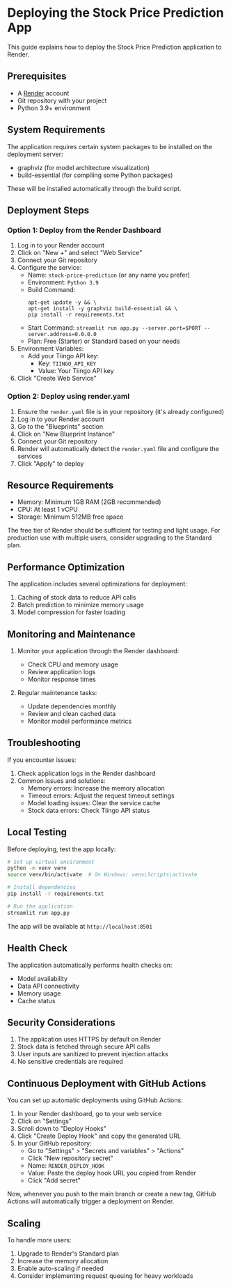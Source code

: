 # Deploying the Stock Price Prediction App

This guide explains how to deploy the Stock Price Prediction application to Render.

## Prerequisites

- A [Render](https://render.com/) account
- Git repository with your project
- Python 3.9+ environment

## System Requirements

The application requires certain system packages to be installed on the deployment server:
- graphviz (for model architecture visualization)
- build-essential (for compiling some Python packages)

These will be installed automatically through the build script.

## Deployment Steps

### Option 1: Deploy from the Render Dashboard

1. Log in to your Render account
2. Click on "New +" and select "Web Service"
3. Connect your Git repository
4. Configure the service:
   - Name: `stock-price-prediction` (or any name you prefer)
   - Environment: `Python 3.9`
   - Build Command:
     ```
     apt-get update -y && \
     apt-get install -y graphviz build-essential && \
     pip install -r requirements.txt
     ```
   - Start Command: `streamlit run app.py --server.port=$PORT --server.address=0.0.0.0`
   - Plan: Free (Starter) or Standard based on your needs
5. Environment Variables:
   - Add your Tiingo API key:
     - Key: `TIINGO_API_KEY`
     - Value: Your Tiingo API key
6. Click "Create Web Service"

### Option 2: Deploy using render.yaml

1. Ensure the `render.yaml` file is in your repository (it's already configured)
2. Log in to your Render account
3. Go to the "Blueprints" section
4. Click on "New Blueprint Instance"
5. Connect your Git repository
6. Render will automatically detect the `render.yaml` file and configure the services
7. Click "Apply" to deploy

## Resource Requirements

- Memory: Minimum 1GB RAM (2GB recommended)
- CPU: At least 1 vCPU
- Storage: Minimum 512MB free space

The free tier of Render should be sufficient for testing and light usage. For production use with multiple users, consider upgrading to the Standard plan.

## Performance Optimization

The application includes several optimizations for deployment:
1. Caching of stock data to reduce API calls
2. Batch prediction to minimize memory usage
3. Model compression for faster loading

## Monitoring and Maintenance

1. Monitor your application through the Render dashboard:
   - Check CPU and memory usage
   - Review application logs
   - Monitor response times

2. Regular maintenance tasks:
   - Update dependencies monthly
   - Review and clean cached data
   - Monitor model performance metrics

## Troubleshooting

If you encounter issues:

1. Check application logs in the Render dashboard
2. Common issues and solutions:
   - Memory errors: Increase the memory allocation
   - Timeout errors: Adjust the request timeout settings
   - Model loading issues: Clear the service cache
   - Stock data errors: Check Tiingo API status

## Local Testing

Before deploying, test the app locally:

```bash
# Set up virtual environment
python -m venv venv
source venv/bin/activate  # On Windows: venv\Scripts\activate

# Install dependencies
pip install -r requirements.txt

# Run the application
streamlit run app.py
```

The app will be available at `http://localhost:8501`

## Health Check

The application automatically performs health checks on:
- Model availability
- Data API connectivity
- Memory usage
- Cache status

## Security Considerations

1. The application uses HTTPS by default on Render
2. Stock data is fetched through secure API calls
3. User inputs are sanitized to prevent injection attacks
4. No sensitive credentials are required

## Continuous Deployment with GitHub Actions

You can set up automatic deployments using GitHub Actions:

1. In your Render dashboard, go to your web service
2. Click on "Settings"
3. Scroll down to "Deploy Hooks"
4. Click "Create Deploy Hook" and copy the generated URL
5. In your GitHub repository:
   - Go to "Settings" > "Secrets and variables" > "Actions"
   - Click "New repository secret"
   - Name: `RENDER_DEPLOY_HOOK`
   - Value: Paste the deploy hook URL you copied from Render
   - Click "Add secret"

Now, whenever you push to the main branch or create a new tag, GitHub Actions will automatically trigger a deployment on Render.

## Scaling

To handle more users:
1. Upgrade to Render's Standard plan
2. Increase the memory allocation
3. Enable auto-scaling if needed
4. Consider implementing request queuing for heavy workloads
